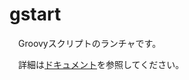 # gstart

　Groovyスクリプトのランチャです。

　詳細は[ドキュメント](https://longfish801.github.io/gitdoc/gstart/)を参照してください。
